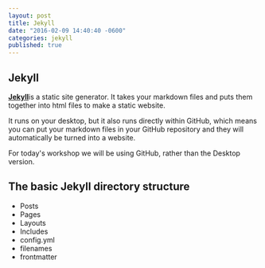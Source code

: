 ```yaml
---
layout: post
title: Jekyll
date: "2016-02-09 14:40:40 -0600"
categories: jekyll
published: true
---
```




## Jekyll

[**Jekyll**](https://jekyllrb.com/)is a static site generator. It takes your markdown files and puts them together into html files to make a static website.

It runs on your desktop, but it also runs directly within GitHub, which means you can put your markdown files in your GitHub repository and they will automatically be turned into a website.

For today's workshop we will be using GitHub, rather than the Desktop version.

## The basic Jekyll directory structure

* Posts
* Pages
* Layouts
* Includes
* config.yml
* filenames
* frontmatter

